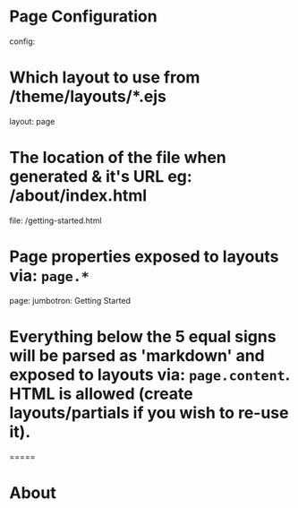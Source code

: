 
# Page Configuration
config: 
  # Which layout to use from /theme/layouts/*.ejs
  layout: page
  # The location of the file when generated & it's URL eg: /about/index.html
  file: /getting-started.html

# Page properties exposed to layouts via: `page.*`
page: 
  jumbotron: Getting Started

# Everything below the 5 equal signs will be parsed as 'markdown' and exposed to layouts via: `page.content`. HTML is allowed (create layouts/partials if you wish to re-use it).

=====

# About


